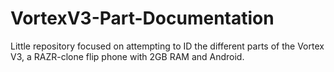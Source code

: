 # VortexV3-Part-Documentation
Little repository focused on attempting to ID the different parts of the Vortex V3, a RAZR-clone flip phone with 2GB RAM and Android.
